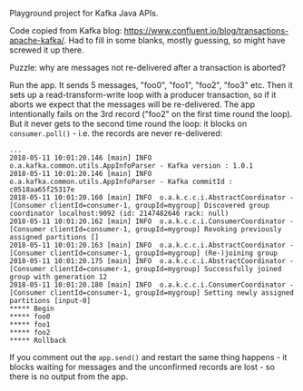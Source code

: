 Playground project for Kafka Java APIs.

Code copied from Kafka blog: https://www.confluent.io/blog/transactions-apache-kafka/. Had to fill in some blanks, mostly guessing, so might have screwed it up there.

Puzzle: why are messages not re-delivered after a transaction is aborted?

Run the app. It sends 5 messages, "foo0", "foo1", "foo2", "foo3" etc. Then it sets up a read-transform-write loop with a producer transaction, so if it aborts we expect that the messages will be re-delivered. The app intentionally fails on the 3rd record ("foo2" on the first time round the loop). But it never gets to the second time round the loop: it blocks on `consumer.poll()` - i.e. the records are never re-delivered:

```
...
2018-05-11 10:01:20.146 [main] INFO  o.a.kafka.common.utils.AppInfoParser - Kafka version : 1.0.1
2018-05-11 10:01:20.146 [main] INFO  o.a.kafka.common.utils.AppInfoParser - Kafka commitId : c0518aa65f25317e
2018-05-11 10:01:20.160 [main] INFO  o.a.k.c.c.i.AbstractCoordinator - [Consumer clientId=consumer-1, groupId=mygroup] Discovered group coordinator localhost:9092 (id: 2147482646 rack: null)
2018-05-11 10:01:20.162 [main] INFO  o.a.k.c.c.i.ConsumerCoordinator - [Consumer clientId=consumer-1, groupId=mygroup] Revoking previously assigned partitions []
2018-05-11 10:01:20.163 [main] INFO  o.a.k.c.c.i.AbstractCoordinator - [Consumer clientId=consumer-1, groupId=mygroup] (Re-)joining group
2018-05-11 10:01:20.175 [main] INFO  o.a.k.c.c.i.AbstractCoordinator - [Consumer clientId=consumer-1, groupId=mygroup] Successfully joined group with generation 12
2018-05-11 10:01:20.180 [main] INFO  o.a.k.c.c.i.ConsumerCoordinator - [Consumer clientId=consumer-1, groupId=mygroup] Setting newly assigned partitions [input-0]
***** Begin
***** foo0
***** foo1
***** foo2
***** Rollback
```

If you comment out the `app.send()` and restart the same thing happens - it blocks waiting for messages and the unconfirmed records are lost - so there is no output from the app.
